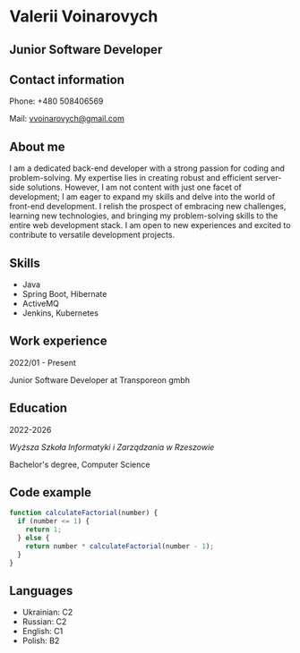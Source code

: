 # Valerii Voinarovych

## Junior Software Developer

## Contact information
Phone: +480 508406569

Mail: vvoinarovych@gmail.com

## About me

I am a dedicated back-end developer with a strong passion for coding and problem-solving. My expertise lies in creating robust and efficient server-side solutions. However, I am not content with just one facet of development; I am eager to expand my skills and delve into the world of front-end development. I relish the prospect of embracing new challenges, learning new technologies, and bringing my problem-solving skills to the entire web development stack. I am open to new experiences and excited to contribute to versatile development projects.

## Skills
* Java
* Spring Boot, Hibernate
* ActiveMQ
* Jenkins, Kubernetes

## Work experience
2022/01 - Present

Junior Software Developer at Transporeon gmbh

## Education
2022-2026

*Wyższa Szkoła Informatyki i Zarządzania w Rzeszowie*

Bachelor's degree, Computer Science

## Code example
```javascript
function calculateFactorial(number) {
  if (number <= 1) {
    return 1; 
  } else {
    return number * calculateFactorial(number - 1); 
  }
}
```

## Languages
* Ukrainian: C2
* Russian: C2
* English: C1
* Polish: B2